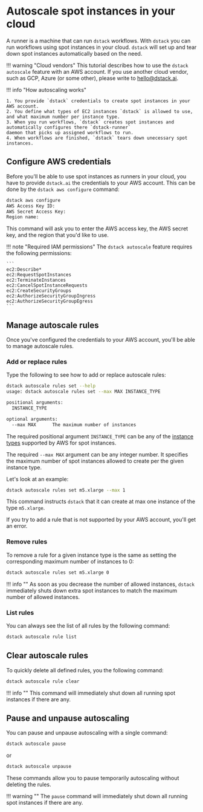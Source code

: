 # Autoscale spot instances in your cloud

A runner is a machine that can run `dstack` workflows. With `dstack` you can run workflows using spot instances 
in your cloud. `dstack` will set up and tear down spot instances automatically based on the need.


!!! warning "Cloud vendors"
    This tutorial describes how to use the `dstack autoscale` feature with an AWS account. 
    If you use another cloud vendor, such as GCP, Azure (or some other), please write to 
    [hello@dstack.ai](mailto:hello@dstack.ai).

!!! info "How autoscaling works"

    1. You provide `dstack` credentials to create spot instances in your AWS account.
    2. You define what types of EC2 instances `dstack` is allowed to use, and what maximum number per instance type.
    3. When you run workflows, `dstack` creates spot instances and automatically configures there `dstack-runner` 
    daemon that picks up assigned workflows to run.
    4. When workflows are finished, `dstack` tears down unecessary spot instances.

## Configure AWS credentials

Before you'll be able to use spot instances as runners in your cloud, you have to provide `dstack.ai` the credentials
to your AWS account. This can be done by the `dstack aws configure` command:

```bash
dstack aws configure
AWS Access Key ID:  
AWS Secret Access Key: 
Region name:
```

This command will ask you to enter the AWS access key, the AWS secret key, and the region that you'd like to use.

!!! note "Required IAM permissions"
    The `dstack autoscale` feature requires the following permissions:

    ```
    ec2:Describe*
    ec2:RequestSpotInstances
    ec2:TerminateInstances
    ec2:CancelSpotInstanceRequests
    ec2:CreateSecurityGroups
    ec2:AuthorizeSecurityGroupIngress
    ec2:AuthorizeSecurityGroupEgress
    ```

## Manage autoscale rules

Once you've configured the credentials to your AWS account, you'll be able to manage autoscale rules.

### Add or replace rules

Type the following to see how to add or replace autoscale rules:

```bash
dstack autoscale rules set --help
usage: dstack autoscale rules set --max MAX INSTANCE_TYPE

positional arguments:
  INSTANCE_TYPE

optional arguments:
  --max MAX      The maximum number of instances
```

The required positional argument `INSTANCE_TYPE` can be any of the [instance types](https://aws.amazon.com/ec2/instance-types/)
supported by AWS for spot instances.

The required `--max MAX` argument can be any integer number. It specifies the maximum number of spot instances
allowed to create per the given instance type.

Let's look at an example:

```bash
dstack autoscale rules set m5.xlarge --max 1
```

This command instructs `dstack` that it can create at max one instance of the type `m5.xlarge`.

If you try to add a rule that is not supported by your AWS account, you'll get an error.

### Remove rules

To remove a rule for a given instance type is the same as setting the corresponding maximum number of instances to 0:

```bash
dstack autoscale rules set m5.xlarge 0
```

!!! info "" 
    As soon as you decrease the number of allowed instances, `dstack` immediately shuts down extra spot instances to match
    the maximum number of allowed instances.

### List rules

You can always see the list of all rules by the following command:

```bash
dstack autoscale rule list
```

## Clear autoscale rules

To quickly delete all defined rules, you the following command:

```bash
dstack autoscale rule clear
```

!!! info ""
    This command will immediately shut down all running spot instances if there are any.

## Pause and unpause autoscaling

You can pause and unpause autoscaling with a single command:

```bash
dstack autoscale pause
```

or 

```bash
dstack autoscale unpause
```

These commands allow you to pause temporarily autoscaling without deleting the rules.

!!! warning ""
    The `pause` command will immediately shut down all running spot instances if there are any.